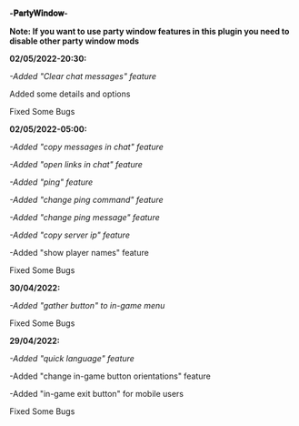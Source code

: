 **-𝐏𝐚𝐫𝐭𝐲𝐖𝐢𝐧𝐝𝐨𝐰-**

**Note: If you want to use party window features in this plugin you need to disable other party window mods**

**02/05/2022-20:30:**

*-Added "Clear chat messages" feature*

Added some details and options

Fixed Some Bugs

**02/05/2022-05:00:**

*-Added "copy messages in chat" feature*

*-Added "open links in chat" feature*

*-Added "ping" feature*

*-Added "change ping command" feature*

*-Added "change ping message" feature*

*-Added "copy server ip" feature*

-Added "show player names" feature

Fixed Some Bugs

**30/04/2022:**

*-Added "gather button" to in-game menu*

Fixed Some Bugs

**29/04/2022:**

*-Added "quick language" feature*

-Added "change in-game button orientations" feature

-Added "in-game exit button" for mobile users

Fixed Some Bugs
